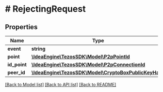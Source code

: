 # # RejectingRequest

## Properties

Name | Type | Description | Notes
------------ | ------------- | ------------- | -------------
**event** | **string** |  |
**point** | [**\IdeaEngine\TezosSDK\Model\P2pPointId**](P2pPointId.md) |  |
**id_point** | [**\IdeaEngine\TezosSDK\Model\P2pConnectionId**](P2pConnectionId.md) |  |
**peer_id** | [**\IdeaEngine\TezosSDK\Model\CryptoBoxPublicKeyHash**](CryptoBoxPublicKeyHash.md) |  |

[[Back to Model list]](../../README.md#models) [[Back to API list]](../../README.md#endpoints) [[Back to README]](../../README.md)
